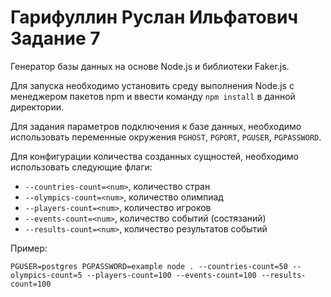 # Гарифуллин Руслан Ильфатович Задание 7

Генератор базы данных на основе Node.js и библиотеки Faker.js.

Для запуска необходимо установить среду выполнения Node.js с менеджером пакетов npm и ввести команду `npm install` в данной директории.

Для задания параметров подключения к базе данных, необходимо использовать переменные окружения `PGHOST`, `PGPORT`, `PGUSER`, `PGPASSWORD`.

Для конфигурации количества созданных сущностей, необходимо использовать следующие флаги:
 - `--countries-count=<num>`, количество стран
 - `--olympics-count=<num>`, количество олимпиад
 - `--players-count=<num>`, количество игроков
 - `--events-count=<num>`, количество событий (состязаний)
 - `--results-count=<num>`, количество результатов событий

Пример:
```
PGUSER=postgres PGPASSWORD=example node . --countries-count=50 --olympics-count=5 --players-count=100 --events-count=100 --results-count=100
```